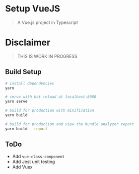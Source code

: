 # Setup VueJS

> A Vue.js project in Typescript

# Disclaimer
> THIS IS WORK IN PROGRESS

## Build Setup

``` bash
# install dependencies
yarn

# serve with hot reload at localhost:8080
yarn serve

# build for production with minification
yarn build

# build for production and view the bundle analyzer report
yarn build --report
```
## ToDo

- Add ```vue-class-component```
- Add Jest unit testing
- Add Vuex


